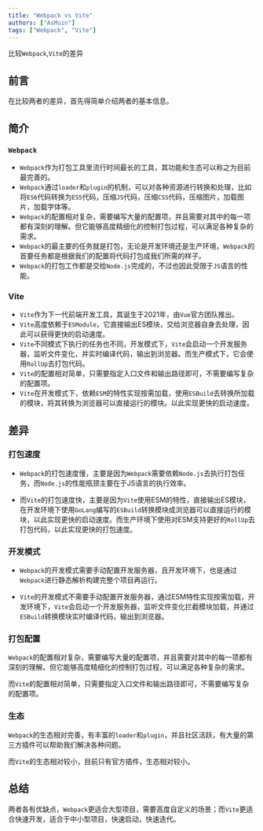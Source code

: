 ```yaml
---
title: "Webpack vs Vite"
authors: ["AsMuin"]
tags: ["Webpack", "Vite"]
---
```

比较`Webpack`,`Vite`的差异
<!-- truncate -->
## 前言


在比较两者的差异，首先得简单介绍两者的基本信息。

## 简介

### `Webpack`

- `Webpack`作为打包工具里流行时间最长的工具，其功能和生态可以称之为目前最完善的。
- `Webpack`通过`loader`和`plugin`的机制，可以对各种资源进行转换和处理，比如将`ES6`代码转换为`ES5`代码，压缩`JS`代码，压缩`CSS`代码，压缩图片，加载图片，加载字体等。
- `Webpack`的配置相对复杂，需要编写大量的配置项，并且需要对其中的每一项都有深刻的理解。但它能够高度精细化的控制打包过程，可以满足各种复杂的需求。
- `Webpack`的最主要的任务就是打包，无论是开发环境还是生产环境，`Webpack`的首要任务都是根据我们的配置将代码打包成我们所需的样子。
- `Webpack`的打包工作都是交给`Node.js`完成的，不过也因此受限于`JS`语言的性能。

### Vite

- `Vite`作为下一代前端开发工具，其诞生于2021年，由`Vue`官方团队推出。
- `Vite`高度依赖于`ESModule`，它直接输出ES模块，交给浏览器自身去处理，因此可以获得更快的启动速度。
- `Vite`不同模式下执行的任务也不同，开发模式下，`Vite`会启动一个开发服务器，监听文件变化，并实时编译代码，输出到浏览器。而生产模式下，它会使用`RollUp`去打包代码。
- `Vite`的配置相对简单，只需要指定入口文件和输出路径即可，不需要编写复杂的配置项。
- `Vite`在开发模式下，依赖`ESM`的特性实现按需加载，使用`ESBuild`去转换所加载的模块，将其转换为浏览器可以直接运行的模块。以此实现更快的启动速度。

## 差异

### 打包速度

- `Webpack`的打包速度慢，主要是因为`Webpack`需要依赖`Node.js`去执行打包任务，而`Node.js`的性能瓶颈主要在于JS语言的执行效率。

- 而`Vite`的打包速度快，主要是因为`Vite`使用ESM的特性，直接输出ES模块，在开发环境下使用`GoLang`编写的`ESBuild`转换模块成浏览器可以直接运行的模块，以此实现更快的启动速度。而生产环境下使用对ESM支持更好的`RollUp`去打包代码，以此实现更快的打包速度。

### 开发模式

- `Webpack`的开发模式需要手动配置开发服务器，且开发环境下，也是通过`Webpack`进行静态解析构建完整个项目再运行。

- `Vite`的开发模式不需要手动配置开发服务器，通过ESM特性实现按需加载，开发环境下，`Vite`会启动一个开发服务器，监听文件变化拦截模块加载，并通过`ESBuild`转换模块实时编译代码，输出到浏览器。

### 打包配置

`Webpack`的配置相对复杂，需要编写大量的配置项，并且需要对其中的每一项都有深刻的理解。但它能够高度精细化的控制打包过程，可以满足各种复杂的需求。

而`Vite`的配置相对简单，只需要指定入口文件和输出路径即可，不需要编写复杂的配置项。

### 生态

`Webpack`的生态相对完善，有丰富的`loader`和`plugin`，并且社区活跃，有大量的第三方插件可以帮助我们解决各种问题。

而`Vite`的生态相对较小，目前只有官方插件，生态相对较小。

## 总结

两者各有优缺点，`Webpack`更适合大型项目，需要高度自定义的场景；而`Vite`更适合快速开发，适合于中小型项目，快速启动，快速迭代。
